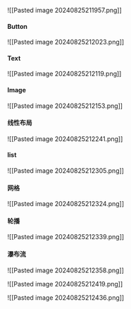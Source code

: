 
![[Pasted image 20240825211957.png]]
#### Button
![[Pasted image 20240825212023.png]]


#### Text
![[Pasted image 20240825212119.png]]

#### Image
![[Pasted image 20240825212153.png]]

#### 线性布局
![[Pasted image 20240825212241.png]]

#### list
![[Pasted image 20240825212305.png]]

#### 网格
![[Pasted image 20240825212324.png]]

#### 轮播
![[Pasted image 20240825212339.png]]

#### 瀑布流
![[Pasted image 20240825212358.png]]


![[Pasted image 20240825212419.png]]

![[Pasted image 20240825212436.png]]